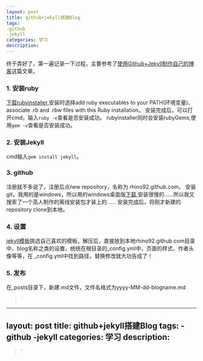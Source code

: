 ```yaml
---
layout: post
title: github+jekyll搭建Blog
tags:
-github
-jekyll
categories: 学习
description: 
---
```


终于弄好了，第一遍记录一下过程，主要参考了[使用Github+Jekyll制作自己的博客](http://blog.csdn.net/lady_zhou/article/details/52041098)这篇文章。
### 1. 安装ruby
[下载rubyinstaller](http://rubyinstaller.org/downloads/),安装时选择add ruby executables to your PATH(环境变量)、associate .rb and  .rbw files with this Ruby installation。
安装完成后，可以打开cmd，输入`ruby -v`查看是否安装成功。
rubyinstaller同时会安装rubyGems,使用`gem -v`查看是否安装成功。

### 2. 安装Jekyll
cmd输入`gem install jekyll`。

### 3. github
注册就不多说了，注册后点new repository，名称为 rhino92.github.com。
安装git，我用的是windows，所以用的windows桌面版[下载](https://desktop.github.com/),安装很慢的……所以我又搜索了一个高人制作的离线安装包才装上的……
安装完成后，将刚才新建的repository clone到本地。

### 4. 设置
[jekyll模板](http://jekyllthemes.org/page2/)挑选自己喜欢的模板，解压后，直接放到本地rhino92.github.com目录中，blog名称之类的设置，统统在根目录的_config.yml中，页面的样式、作者头像等等，在 _config.yml中找到路径，替换修改就大功告成了！

### 5. 发布
在_posts目录下，新建.md文件，文件名格式为yyyy-MM-dd-blogname.md
> `
---
layout: post
title: github+jekyll搭建Blog
tags:
-github
-jekyll
categories: 学习
description: 
---
> `